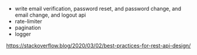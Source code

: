 - write email verification, password reset, and password change, and email change, and logout api
- rate-limiter
- pagination
- logger


https://stackoverflow.blog/2020/03/02/best-practices-for-rest-api-design/
